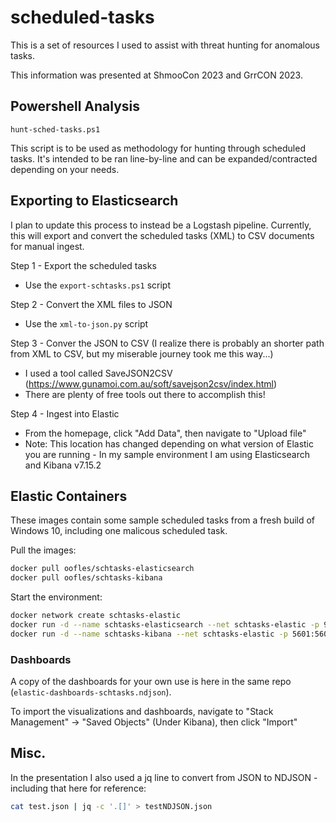 # scheduled-tasks

This is a set of resources I used to assist with threat hunting for anomalous tasks. 

This information was presented at ShmooCon 2023 and GrrCON 2023. 

## Powershell Analysis

`hunt-sched-tasks.ps1`

This script is to be used as methodology for hunting through scheduled tasks. It's intended to be ran line-by-line and can be expanded/contracted depending on your needs.

## Exporting to Elasticsearch

I plan to update this process to instead be a Logstash pipeline. Currently, this will export and convert the scheduled tasks (XML) to CSV documents for manual ingest.

Step 1 - Export the scheduled tasks
- Use the `export-schtasks.ps1` script

Step 2 - Convert the XML files to JSON
- Use the `xml-to-json.py` script

Step 3 - Conver the JSON to CSV (I realize there is probably an shorter path from XML to CSV, but my miserable journey took me this way...)
- I used a tool called SaveJSON2CSV (https://www.gunamoi.com.au/soft/savejson2csv/index.html)
- There are plenty of free tools out there to accomplish this!

Step 4 - Ingest into Elastic
- From the homepage, click "Add Data", then navigate to "Upload file"
- Note: This location has changed depending on what version of Elastic you are running - In my sample environment I am using Elasticsearch and Kibana v7.15.2


## Elastic Containers

These images contain some sample scheduled tasks from a fresh build of Windows 10, including one malicous scheduled task. 

Pull the images:
```bash
docker pull oofles/schtasks-elasticsearch
docker pull oofles/schtasks-kibana
```

Start the environment:
```bash
docker network create schtasks-elastic
docker run -d --name schtasks-elasticsearch --net schtasks-elastic -p 9200:9200 -p 9300:9300 -e "discovery.type=single-node" oofles/schtasks-elasticsearch
docker run -d --name schtasks-kibana --net schtasks-elastic -p 5601:5601 -e "ELASTICSEARCH_HOSTS=http://schtasks-elasticsearch:9200/" oofles/schtasks-kibana 
```

### Dashboards
A copy of the dashboards for your own use is here in the same repo (`elastic-dashboards-schtasks.ndjson`). 

To import the visualizations and dashboards, navigate to "Stack Management" -> "Saved Objects" (Under Kibana), then click "Import"


## Misc.

In the presentation I also used a jq line to convert from JSON to NDJSON - including that here for reference:
```bash
cat test.json | jq -c '.[]' > testNDJSON.json
```
